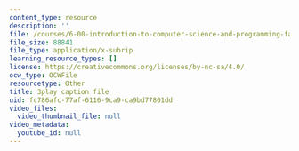 ```yaml
---
content_type: resource
description: ''
file: /courses/6-00-introduction-to-computer-science-and-programming-fall-2008/fc786afc77af61169ca9ca9bd77801dd_SXR9CDof7qw.srt
file_size: 88841
file_type: application/x-subrip
learning_resource_types: []
license: https://creativecommons.org/licenses/by-nc-sa/4.0/
ocw_type: OCWFile
resourcetype: Other
title: 3play caption file
uid: fc786afc-77af-6116-9ca9-ca9bd77801dd
video_files:
  video_thumbnail_file: null
video_metadata:
  youtube_id: null
---
```

